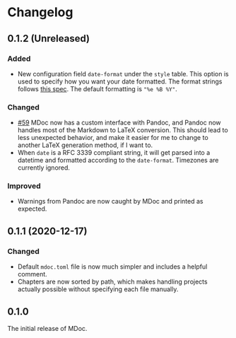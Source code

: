 # Changelog

## 0.1.2 (Unreleased)

### Added

- New configuration field `date-format` under the `style` table. This option is used to specify how you want your date formatted. The format strings follows [this spec](https://docs.rs/chrono/latest/chrono/format/strftime/index.html). The default formatting is `"%e %B %Y"`.

### Changed

- [#59](https://github.com/kmaasrud/mdoc/issues/59) MDoc now has a custom interface with Pandoc, and Pandoc now handles most of the Markdown to LaTeX conversion. This should lead to less unexpected behavior, and make it easier for me to change to another LaTeX generation method, if I want to.
- When `date` is a RFC 3339 compliant string, it will get parsed into a datetime and formatted according to the `date-format`. Timezones are currently ignored.

### Improved

- Warnings from Pandoc are now caught by MDoc and printed as expected.

## 0.1.1 (2020-12-17)

### Changed

- Default `mdoc.toml` file is now much simpler and includes a helpful comment.
- Chapters are now sorted by path, which makes handling projects actually possible without specifying each file manually.

## 0.1.0

The initial release of MDoc.
